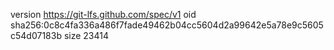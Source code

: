 version https://git-lfs.github.com/spec/v1
oid sha256:0c8c4fa336a486f7fade49462b04cc5604d2a99642e5a78e9c5605c54d07183b
size 23414
